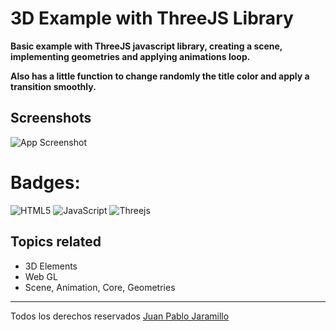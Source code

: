 
# 3D Example with ThreeJS Library
**Basic example with ThreeJS javascript library, creating a scene, implementing geometries and applying animations loop.**

**Also has a little function to change randomly the title color and apply a transition smoothly.**
## Screenshots
![App Screenshot](https://scontent.feoh3-1.fna.fbcdn.net/v/t1.15752-9/329538222_498184195725706_7351740461234992805_n.png?_nc_cat=101&ccb=1-7&_nc_sid=ae9488&_nc_eui2=AeEsmrZ_LkBBnlw5x0F7g2IXgJwj8JiVXpCAnCPwmJVekP1Ui93Ic0lHTyGzGKxoc4iuXtJzLaQbfMklytAa7P7E&_nc_ohc=80azfwTO_owAX-fwblq&_nc_ht=scontent.feoh3-1.fna&oh=03_AdTu4c5-v5vLK69jholXXMR7s51VZiUBL-WF93UeIVNdTA&oe=641A2983)
# Badges: 	
![HTML5](https://img.shields.io/badge/html5-%23E34F26.svg?style=for-the-badge&logo=html5&logoColor=white)
![JavaScript](https://img.shields.io/badge/javascript-%23323330.svg?style=for-the-badge&logo=javascript&logoColor=%23F7DF1E)
![Threejs](https://img.shields.io/badge/threejs-black?style=for-the-badge&logo=three.js&logoColor=white)
 ## Topics related
 * 3D Elements
 * Web GL
 * Scene, Animation, Core, Geometries 
 * *** 
Todos los derechos reservados [Juan Pablo Jaramillo](https://github.com/HotSauce96)
